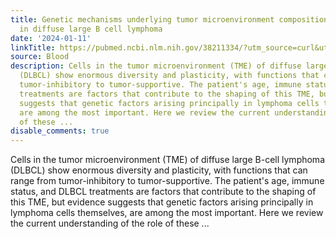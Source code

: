 ```yaml
---
title: Genetic mechanisms underlying tumor microenvironment composition and function
  in diffuse large B cell lymphoma
date: '2024-01-11'
linkTitle: https://pubmed.ncbi.nlm.nih.gov/38211334/?utm_source=curl&utm_medium=rss&utm_campaign=journals&utm_content=7603509&fc=None&ff=20240112170537&v=2.18.0
source: Blood
description: Cells in the tumor microenvironment (TME) of diffuse large B-cell lymphoma
  (DLBCL) show enormous diversity and plasticity, with functions that can range from
  tumor-inhibitory to tumor-supportive. The patient's age, immune status, and DLBCL
  treatments are factors that contribute to the shaping of this TME, but evidence
  suggests that genetic factors arising principally in lymphoma cells themselves,
  are among the most important. Here we review the current understanding of the role
  of these ...
disable_comments: true
---
```

Cells in the tumor microenvironment (TME) of diffuse large B-cell lymphoma (DLBCL) show enormous diversity and plasticity, with functions that can range from tumor-inhibitory to tumor-supportive. The patient's age, immune status, and DLBCL treatments are factors that contribute to the shaping of this TME, but evidence suggests that genetic factors arising principally in lymphoma cells themselves, are among the most important. Here we review the current understanding of the role of these ...